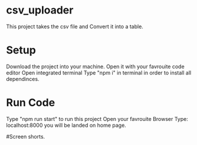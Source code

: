# csv_uploader
This project takes the csv file and Convert it into a table.

# Setup 
Download the project into your machine.
Open it with your favrouite code editor
Open integrated terminal 
Type "npm i" in terminal in order to install all dependinces.

# Run Code
Type "npm run start" to run this project
Open your favrouite Browser 
Type: localhost:8000 
you will be landed on home page.

#Screen shorts.
   
